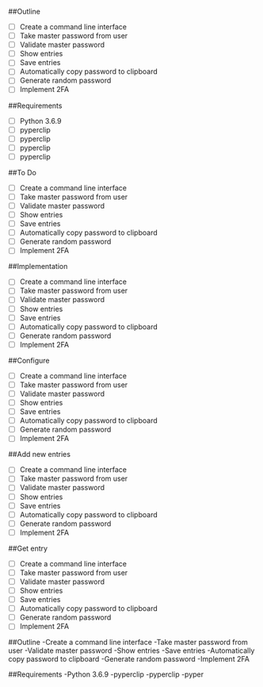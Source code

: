 ##Outline
- [ ] Create a command line interface
- [ ] Take master password from user
- [ ] Validate master password
- [ ] Show entries
- [ ] Save entries
- [ ] Automatically copy password to clipboard
- [ ] Generate random password
- [ ] Implement 2FA

##Requirements
- [ ] Python 3.6.9
- [ ] pyperclip
- [ ] pyperclip
- [ ] pyperclip
- [ ] pyperclip

##To Do
- [ ] Create a command line interface
- [ ] Take master password from user
- [ ] Validate master password
- [ ] Show entries
- [ ] Save entries
- [ ] Automatically copy password to clipboard
- [ ] Generate random password
- [ ] Implement 2FA

##Implementation
- [ ] Create a command line interface
- [ ] Take master password from user
- [ ] Validate master password
- [ ] Show entries
- [ ] Save entries
- [ ] Automatically copy password to clipboard
- [ ] Generate random password
- [ ] Implement 2FA

##Configure
- [ ] Create a command line interface
- [ ] Take master password from user
- [ ] Validate master password
- [ ] Show entries
- [ ] Save entries
- [ ] Automatically copy password to clipboard
- [ ] Generate random password
- [ ] Implement 2FA

##Add new entries
- [ ] Create a command line interface
- [ ] Take master password from user
- [ ] Validate master password
- [ ] Show entries
- [ ] Save entries
- [ ] Automatically copy password to clipboard
- [ ] Generate random password
- [ ] Implement 2FA

##Get entry
- [ ] Create a command line interface
- [ ] Take master password from user
- [ ] Validate master password
- [ ] Show entries
- [ ] Save entries
- [ ] Automatically copy password to clipboard
- [ ] Generate random password
- [ ] Implement 2FA

##Outline
-Create a command line interface
-Take master password from user
-Validate master password
-Show entries
-Save entries
-Automatically copy password to clipboard
-Generate random password
-Implement 2FA

##Requirements
-Python 3.6.9
-pyperclip
-pyperclip
-pyper

